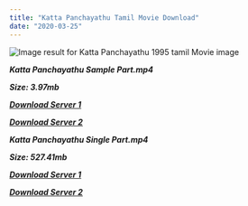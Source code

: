 ```yaml
---
title: "Katta Panchayathu Tamil Movie Download"
date: "2020-03-25"
---
```


![Image result for Katta Panchayathu 1995 tamil Movie image](https://upload.wikimedia.org/wikipedia/en/thumb/7/7d/Katta_Panchayathu_DVD_cover.jpg/220px-Katta_Panchayathu_DVD_cover.jpg)

**_Katta Panchayathu Sample Part.mp4_**

**_Size: 3.97mb_**

**_[Download Server 1](http://b2.wetransfer.vip/files/{6f622526c29ee360cda5b2e87a916054ceacd5b4cb5e41dd1b031440e2d63f02}20Actor{6f622526c29ee360cda5b2e87a916054ceacd5b4cb5e41dd1b031440e2d63f02}20Hits{6f622526c29ee360cda5b2e87a916054ceacd5b4cb5e41dd1b031440e2d63f02}20Collection/Karthik{6f622526c29ee360cda5b2e87a916054ceacd5b4cb5e41dd1b031440e2d63f02}20Movies{6f622526c29ee360cda5b2e87a916054ceacd5b4cb5e41dd1b031440e2d63f02}20Collections/Katta{6f622526c29ee360cda5b2e87a916054ceacd5b4cb5e41dd1b031440e2d63f02}20Panchayathu{6f622526c29ee360cda5b2e87a916054ceacd5b4cb5e41dd1b031440e2d63f02}20(1996)/Katta{6f622526c29ee360cda5b2e87a916054ceacd5b4cb5e41dd1b031440e2d63f02}20Panchayathu{6f622526c29ee360cda5b2e87a916054ceacd5b4cb5e41dd1b031440e2d63f02}20{6f622526c29ee360cda5b2e87a916054ceacd5b4cb5e41dd1b031440e2d63f02}20Sample{6f622526c29ee360cda5b2e87a916054ceacd5b4cb5e41dd1b031440e2d63f02}20HD.mp4)_**

**_[Download Server 2](http://b2.wetransfer.vip/files/{6f622526c29ee360cda5b2e87a916054ceacd5b4cb5e41dd1b031440e2d63f02}20Actor{6f622526c29ee360cda5b2e87a916054ceacd5b4cb5e41dd1b031440e2d63f02}20Hits{6f622526c29ee360cda5b2e87a916054ceacd5b4cb5e41dd1b031440e2d63f02}20Collection/Karthik{6f622526c29ee360cda5b2e87a916054ceacd5b4cb5e41dd1b031440e2d63f02}20Movies{6f622526c29ee360cda5b2e87a916054ceacd5b4cb5e41dd1b031440e2d63f02}20Collections/Katta{6f622526c29ee360cda5b2e87a916054ceacd5b4cb5e41dd1b031440e2d63f02}20Panchayathu{6f622526c29ee360cda5b2e87a916054ceacd5b4cb5e41dd1b031440e2d63f02}20(1996)/Katta{6f622526c29ee360cda5b2e87a916054ceacd5b4cb5e41dd1b031440e2d63f02}20Panchayathu{6f622526c29ee360cda5b2e87a916054ceacd5b4cb5e41dd1b031440e2d63f02}20{6f622526c29ee360cda5b2e87a916054ceacd5b4cb5e41dd1b031440e2d63f02}20Sample{6f622526c29ee360cda5b2e87a916054ceacd5b4cb5e41dd1b031440e2d63f02}20HD.mp4)_**

**_Katta Panchayathu Single Part.mp4_**

**_Size: 527.41mb_**

**_[Download Server 1](http://b2.wetransfer.vip/files/{6f622526c29ee360cda5b2e87a916054ceacd5b4cb5e41dd1b031440e2d63f02}20Actor{6f622526c29ee360cda5b2e87a916054ceacd5b4cb5e41dd1b031440e2d63f02}20Hits{6f622526c29ee360cda5b2e87a916054ceacd5b4cb5e41dd1b031440e2d63f02}20Collection/Karthik{6f622526c29ee360cda5b2e87a916054ceacd5b4cb5e41dd1b031440e2d63f02}20Movies{6f622526c29ee360cda5b2e87a916054ceacd5b4cb5e41dd1b031440e2d63f02}20Collections/Katta{6f622526c29ee360cda5b2e87a916054ceacd5b4cb5e41dd1b031440e2d63f02}20Panchayathu{6f622526c29ee360cda5b2e87a916054ceacd5b4cb5e41dd1b031440e2d63f02}20(1996)/Katta{6f622526c29ee360cda5b2e87a916054ceacd5b4cb5e41dd1b031440e2d63f02}20Panchayathu{6f622526c29ee360cda5b2e87a916054ceacd5b4cb5e41dd1b031440e2d63f02}20{6f622526c29ee360cda5b2e87a916054ceacd5b4cb5e41dd1b031440e2d63f02}20Single{6f622526c29ee360cda5b2e87a916054ceacd5b4cb5e41dd1b031440e2d63f02}20Part{6f622526c29ee360cda5b2e87a916054ceacd5b4cb5e41dd1b031440e2d63f02}20HD.mp4)_**

**_[Download Server 2](http://b2.wetransfer.vip/files/{6f622526c29ee360cda5b2e87a916054ceacd5b4cb5e41dd1b031440e2d63f02}20Actor{6f622526c29ee360cda5b2e87a916054ceacd5b4cb5e41dd1b031440e2d63f02}20Hits{6f622526c29ee360cda5b2e87a916054ceacd5b4cb5e41dd1b031440e2d63f02}20Collection/Karthik{6f622526c29ee360cda5b2e87a916054ceacd5b4cb5e41dd1b031440e2d63f02}20Movies{6f622526c29ee360cda5b2e87a916054ceacd5b4cb5e41dd1b031440e2d63f02}20Collections/Katta{6f622526c29ee360cda5b2e87a916054ceacd5b4cb5e41dd1b031440e2d63f02}20Panchayathu{6f622526c29ee360cda5b2e87a916054ceacd5b4cb5e41dd1b031440e2d63f02}20(1996)/Katta{6f622526c29ee360cda5b2e87a916054ceacd5b4cb5e41dd1b031440e2d63f02}20Panchayathu{6f622526c29ee360cda5b2e87a916054ceacd5b4cb5e41dd1b031440e2d63f02}20{6f622526c29ee360cda5b2e87a916054ceacd5b4cb5e41dd1b031440e2d63f02}20Single{6f622526c29ee360cda5b2e87a916054ceacd5b4cb5e41dd1b031440e2d63f02}20Part{6f622526c29ee360cda5b2e87a916054ceacd5b4cb5e41dd1b031440e2d63f02}20HD.mp4)_**
